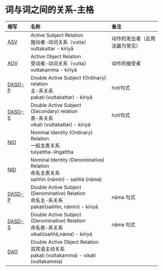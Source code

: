 # 词与词之间的关系-主格

| 缩写 | 名称 | 备注 |
| :--- | :--- | :--- |
| [ASV](nom-asv.md) | Active Subject Relation<br>施动者-动词关系（vutta）<br>vuttakattar - kiriyā |动作的发出者（此用法最为常见）|
| [AOV](nom-aov.md) | Active Object Relation<br>受动者-动词关系（vutta）<br>vuttakamma - kiriyā |动作的接受者|
| [DASO-P](nom-daso.md) | Double Active Subject \(Ordinary\) relation<br>主-系关系<br>pakati \(vuttakattar\) - kiriyā | hoti句式 |
| [DASO-S](nom-daso.md) | Double Active Subject \(Secondary\) relation<br>表-系关系<br>vikati \(vuttakattar\) - kiriyā | hoti句式 |
| [NIO](nom-nio.md) | Nominal Identity \(Ordinary\) Relation<br> 一般主表关系 <br>tulyattha-liṅgattha | |
| [NID](nom-nid.md) | Nominal Identity \(Denominative\) Relation<br> 命名主表关系 <br>saññin \(nāmin\) - saññā \(nāma\) | |
| [DASD-P](nom-dasd.md) | Double Active Subject \(Denominative\) Relation<br>命名主-系关系<br>pakati\(saññin, nāmin\) - kiriyā | nāma 句式 |
| [DASD-S](nom-dasd.md) | Double Active Subject \(Denominative\) Relation<br>命名表-系关系<br>vikati\(saññā,nāma\) - kiriyā | nāma 句式 |
| [DAO](nom-dao.md) | Double Active Object Relation<br>双宾语主动关系<br>pakati \(vuttakamma\) - vikati \(vuttakamma\) | |

